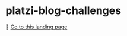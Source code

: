 # platzi-blog-challenges

🌸 [Go to this landing page](https://teffcode-community.github.io/my-platzi-courses/)
